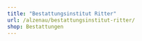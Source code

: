 ```yaml
---
title: "Bestattungsinstitut Ritter"
url: /alzenau/bestattungsinstitut-ritter/
shop: Bestattungen
---
```

